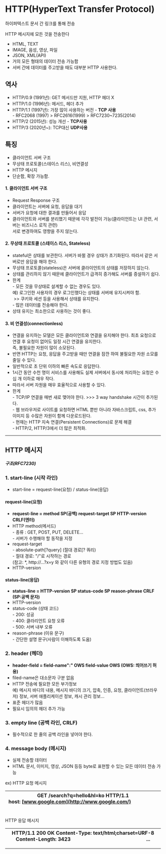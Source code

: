 # **HTTP(HyperText Transfer Protocol)**

하이퍼텍스트 문서 간 링크를 통해 전송

HTTP 메시지에 모든 것을 전송한다

-   HTML, TEXT
-   IMAGE, 음성, 영상, 파일
-   JSON, XML(API)
-   거의 모든 형태의 데이터 전송 가능함
-   서버 간에 데이터를 주고받을 때도 대부분 HTTP 사용한다.

## **역사**

-   HTTP/0.9 (1991년): GET 메서드만 지원, HTTP 헤더 X
-   HTTP/1.0 (1996년): 메서드, 헤더 추가
-   HTTP/1.1 (1997년): 가장 많이 사용하는 버전 - **TCP 사용**  
    \- RFC2068 (1997) > RFC2616(1999) > RFC7230~7235(2014)
-   HTTP/2 (2015년): 성능 개선 - **TCP사용**
-   HTTP/3 (2020년~): TCP대신 **UDP사용**

## **특징**

-   클라이언트 서버 구조
-   무상태 프로토콜(스테이스 리스), 비연결성
-   HTTP 메시지
-   단순함, 확장 가능함.

#### 1\. 클라이언트 서버 구조

-   Request Response 구조
-   클라이언트는 서버에 요청, 응답을 대기
-   서버가 요청에 대한 결과를 만들어서 응답
-   클라이언트와 서버를 분리했기 때문에 각각 발전이 가능(클라이언트는 UI 관련, 서버는 비즈니스 로직 관련)  
    서로 변경하여도 영향을 주지 않는다.

#### 2\. 무상태 프로토콜 (스테이스 리스, Stateless)

-   stateful은 상태를 보관한다. 서버가 바뀔 경우 상태가 초기화된다. 따라서 같은 서버로만 응답을 해야 한다.
-   무상태 프로토콜(stateless)은 서버에 클라이언트의 상태를 저장하지 않는다.
-   상태를 관리하지 않기 때문에 클라이언트가 급격히 증가해도 서버를 증설하기 쉽다.
-   한계  
    \- 모든 것을 무상태로 설계할 수 없는 경우도 있다.  
    예) 로그인한 사용자의 경우 로그인했다는 상태를 서버에 유지시켜야 함.  
     >> 쿠키와 세션 등을 사용해서 상태를 유지한다.  
    \- 많은 데이터를 전송해야 한다.
-   상태 유지는 최소한으로 사용하는 것이 좋다.

#### 3\. 비 연결성(connectionless)

-   연결을 유지하는 모델은 모든 클라이언트와 연결을 유지해야 한다. 최초 요청으로 연결 후 요청이 없어도 일정 시간 연결을 유지한다.  
    즉, 불필요한 자원이 많이 소모된다.
-   반면 HTTP는 요청, 응답을 주고받을 때만 연결을 잠깐 하여 불필요한 자원 소모를 줄일 수 있다.
-   일반적으로 초 단위 이하의 빠른 속도로 응답한다.
-   1시간 동안 수천 명이 서비스를 사용해도 실제 서버에서 동시에 처리하는 요청은 수십 개 이하로 매우 작다.
-   따라서 서버 자원을 매우 효율적으로 사용할 수 있다.
-   한계  
    \- TCP/IP 연결을 매번 새로 맺어야 한다. >>> 3 way handshake 시간이 추가된다.  
    \- 웹 브라우저로 사이트를 요청하면 HTML 뿐만 아니라 자바스크립트, css, 추가 이미지 등 수많은 자원이 함께 다운로드된다.  
    \- 현재는 HTTP 지속 연결(Persistent Connections)로 문제 해결  
    \- HTTP/2, HTTP/3에서 더 많은 최적화.

---

## **HTTP 메시지**

##### 구조(RFC7230)

### **1\. start-line (시작 라인)**

-   start-line = request-line(요청) / status-line(응답)

#### request-line(요청)

-   **request-line = method SP(공백) request-target SP HTTP-version CRLF(엔터)**
-   HTTP method(메서드)  
    \- 종류 : GET, POST, PUT, DELETE...  
    \- 서버가 수행해야 할 동작을 지정
-   request-target  
    \- absolute-path\[?query\] (절대 경로\[? 쿼리)  
    \- 절대 경로: "/"로 시작하는 경로  
    (참고: \*, http://...?x=y 와 같이 다른 유형의 경로 지정 방법도 있음)
-   HTTP-version

#### status-line(응답)

-   **status-line = HTTP-version SP status-code SP reason-phrase CRLF (SP:공백 문자)**
-   HTTP-version
-   status-code (상태 코드)  
    \- 200: 성공  
    \- 400: 클라리언트 요청 오류  
    \- 500: 서버 내부 오류
-   reason-phrase (이유 문구)  
    \- 간단한 설명 문구(사람이 이해하도록 도움)

### **2\. header (헤더)**

-   **header-field = field-name":" OWS field-value OWS (OWS: 띄어쓰기 허용)**
-   filed-name은 대소문자 구분 없음
-   HTTP 전송에 필요한 모든 부가정보  
    예) 메시지 바디의 내용, 메시지 바디의 크기, 압축, 인증, 요청, 클라이언트(브라우저) 정보, 서버 애플리케이션 정보, 캐시 관리 정보...
-   표준 헤더가 많음
-   필요시 임의의 헤더 추가 가능

### **3\. empty line (공백 라인, CRLF)**

-   필수적으로 한 줄의 공백 라인을 넣어야 한다.

### **4\. message body (메시지)**

-   실제 전송할 데이터
-   HTML 문서, 이미지, 영상, JSON 등등 byte로 표현할 수 있는 모든 데이터 전송 가능

ex) HTTP 요청 메시지

| GET /search?q=hello&hl=ko HTTP/1.1   host: [www.google.com](http://www.google.com/)                                                      |
| --- |

HTTP 응답 메시지

| HTTP/1.1 200 OK   Content-Type: text/html;charset=URF-8   Content-Length: 3423                                                         <html>       <body> ... </body>   </html> |
| --- |

---
